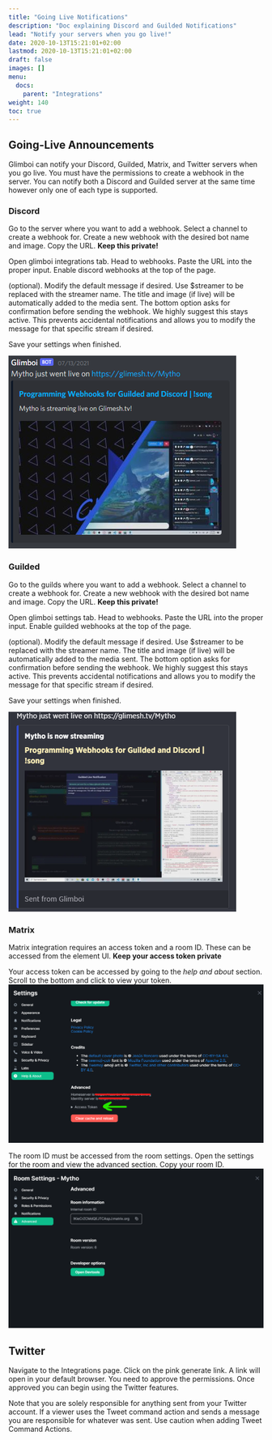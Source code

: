 ```yaml
---
title: "Going Live Notifications"
description: "Doc explaining Discord and Guilded Notifications"
lead: "Notify your servers when you go live!"
date: 2020-10-13T15:21:01+02:00
lastmod: 2020-10-13T15:21:01+02:00
draft: false
images: []
menu:
  docs:
    parent: "Integrations"
weight: 140
toc: true
---
```


## Going-Live Announcements

Glimboi can notify your Discord, Guilded, Matrix, and Twitter servers when you go live. You must have the permissions to create a webhook in the server. You can notify both a Discord and Guilded server at the same time however only one of each type is supported.

### Discord

Go to the server where you want to add a webhook. Select a channel to create a webhook for. Create a new webhook with the desired bot name and image. Copy the URL. **Keep this private!**

Open glimboi integrations tab. Head to webhooks. Paste the URL into the proper input. Enable discord webhooks at the top of the page.

(optional). Modify the default message if desired. Use $streamer to be replaced with the streamer name. The title and image (if live) will be automatically added to the media sent.
The bottom option asks for confirmation before sending the webhook. We highly suggest this stays active. This prevents accidental notifications and allows you to modify the message for that specific stream if desired.

Save your settings when finished.

<img src="/docs/integrations/discord.png" class="border-0 figure-img img-fluid blur-up lazyautosizes lazyloaded">


### Guilded

Go to the guilds where you want to add a webhook. Select a channel to create a webhook for. Create a new webhook with the desired bot name and image. Copy the URL. **Keep this private!**

Open glimboi settings tab. Head to webhooks. Paste the URL into the proper input. Enable guilded webhooks at the top of the page.

(optional). Modify the default message if desired. Use $streamer to be replaced with the streamer name. The title and image (if live) will be automatically added to the media sent.
The bottom option asks for confirmation before sending the webhook. We highly suggest this stays active. This prevents accidental notifications and allows you to modify the message for that specific stream if desired.

Save your settings when finished.

<img src="/docs/integrations/guilded.png" class="border-0 figure-img img-fluid blur-up lazyautosizes lazyloaded">

### Matrix

Matrix integration requires an access token and a room ID. These can be accessed from the element UI. **Keep your access token private**

Your access token can be accessed by going to the *help and about* section. Scroll to the bottom and click to view your token.
<img src="/docs/integrations/matrixToken.png" class="border-0 figure-img img-fluid blur-up lazyautosizes lazyloaded">

The room ID must be accessed from the room settings. Open the settings for the room and view the advanced section. Copy your room ID.
<img src="/docs/integrations/matrixRoom.png" class="border-0 figure-img img-fluid blur-up lazyautosizes lazyloaded">

## Twitter

Navigate to the Integrations page. Click on the pink generate link. A link will open in your default browser. You need to approve the permissions. Once approved you can begin using the Twitter features.

Note that you are solely responsible for anything sent from your Twitter account. If a viewer uses the Tweet command action and sends a message you are responsible for whatever was sent. Use caution when adding Tweet Command Actions.